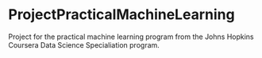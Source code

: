 # ProjectPracticalMachineLearning

Project for the practical machine learning program from the Johns Hopkins Coursera Data Science Specialiation program.